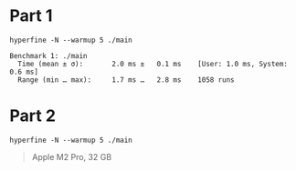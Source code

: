 # Part 1
```
hyperfine -N --warmup 5 ./main

Benchmark 1: ./main
  Time (mean ± σ):       2.0 ms ±   0.1 ms    [User: 1.0 ms, System: 0.6 ms]
  Range (min … max):     1.7 ms …   2.8 ms    1058 runs
```

# Part 2
```
hyperfine -N --warmup 5 ./main

```

> Apple M2 Pro, 32 GB
